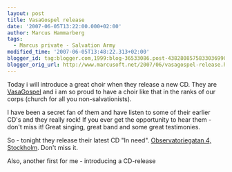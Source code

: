 ```yaml
---
layout: post
title: VasaGospel release
date: '2007-06-05T13:22:00.000+02:00'
author: Marcus Hammarberg
tags:
  - Marcus private - Salvation Army
modified_time: '2007-06-05T13:48:22.313+02:00'
blogger_id: tag:blogger.com,1999:blog-36533086.post-4382808575833036990
blogger_orig_url: http://www.marcusoft.net/2007/06/vasagospel-release.html
---
```


Today i
will introduce a great choir when they release a new CD. They are
[VasaGospel](http://www.vasagospel.com/) and i am so proud to have a
choir like that in the ranks of our corps (church for all you
non-salvationists).

I have been a secret fan of them and have listen to some of their
earlier CD's and they really rock! If you ever get the opportunity to
hear them - don't miss it! Great singing, great band and some great
testimonies.

So - tonight they release their latest CD "In need". [Observatoriegatan
4,
Stockholm](http://www.hitta.se/SearchCombi.aspx?SearchType=4&wflWhite=1a1b&wflPink=4a&vad=&var=observatoriegatan+4+stockholm).
Don't miss it.

Also, another first for me - introducing a CD-release
